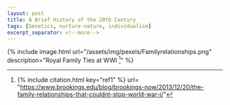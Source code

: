 ```yaml
---
layout: post
title: A Brief History of the 20th Century
tags: [Genetics, nurture-nature, individualism]
excerpt_separator: <!--more-->
---
```




{% include image.html url="/assets/img/pexels/Familyrelationships.png" description="Royal Family Ties at WWI [^1]" %}


[^1]: 
    {% include citation.html key="ref1" %}
url= "https://www.brookings.edu/blog/brookings-now/2013/12/20/the-family-relationships-that-couldnt-stop-world-war-i/"
